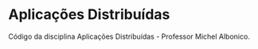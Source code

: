 # Aplicações Distribuídas

Código da disciplina Aplicações Distribuídas - Professor Michel Albonico.
